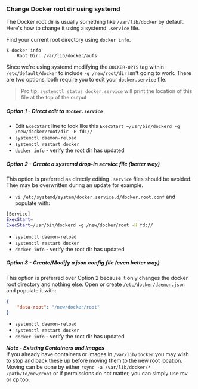 ### Change Docker root dir using systemd

The Docker root dir is usually something like `/var/lib/docker` by default. Here's how to change it using a systemd `.service` file.

Find your current root directory using `docker info`.

    $ docker info
        Root Dir: /var/lib/docker/aufs

Since we're using systemd modifying the `DOCKER-OPTS` tag within `/etc/default/docker` to include `-g /new/root/dir` isn't going to work. There are two options, both require you to edit your `docker.service` file.

> Pro tip: `systemctl status docker.service` will print the location of this file at the top of the output

##### Option 1 - Direct edit to `docker.service`

* Edit `ExecStart` line to look like this `ExecStart =/usr/bin/dockerd -g /new/docker/root/dir -H fd://`
* `systemctl daemon-reload`
* `systemctl restart docker`
* `docker info` - verify the root dir has updated

##### Option 2 - Create a systemd drop-in service file (better way)

This option is preferred as directly editing `.service` files should be avoided. They may be overwritten during an update for example.

* `vi /etc/systemd/system/docker.service.d/docker.root.conf` and populate with:

```sh
[Service]
ExecStart=
ExecStart=/usr/bin/dockerd -g /new/docker/root -H fd://
```

* `systemctl daemon-reload`
* `systemctl restart docker`
* `docker info` - verify the root dir has updated

##### Option 3 - Create/Modify a json config file (even better way)

This option is preferred over Option 2 because it only changes the docker root directory and nothing else.
Open or create `/etc/docker/daemon.json` and populate it with:

```json
{
    "data-root": "/new/docker/root"
}
```

* `systemctl daemon-reload`
* `systemctl restart docker`
* `docker info` - verify the root dir has updated

***Note - Existing Containers and Images***  
If you already have containers or images in `/var/lib/docker` you may wish to stop and back these up before moving them to the new root location. Moving can be done by either `rsync -a /var/lib/docker/* /path/to/new/root` or if permissions do not matter, you can simply use mv  or cp too.
